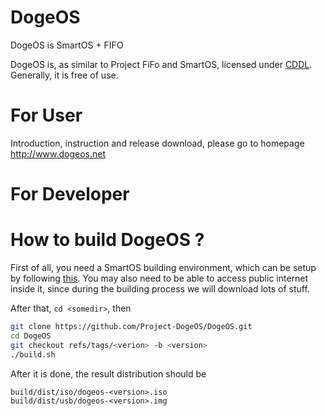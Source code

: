 DogeOS
======

DogeOS is SmartOS + FIFO

DogeOS is, as similar to Project FiFo and SmartOS, licensed under [CDDL](http://smartos.org/cddl/). Generally, it is free of use.

For User
========

Introduction, instruction and release download, please go to homepage http://www.dogeos.net

For Developer
=============

# How to build DogeOS ?

First of all, you need a SmartOS building environment, which can be setup by following [this](https://github.com/joyent/smartos-live#building-smartos). You may also need to be able to access public internet inside it, since during the building process we will download lots of stuff.

After that, `cd <somedir>`, then

```bash
git clone https://github.com/Project-DogeOS/DogeOS.git
cd DogeOS
git checkout refs/tags/<verion> -b <version>
./build.sh
```

After it is done, the result distribution should be

```
build/dist/iso/dogeos-<version>.iso
build/dist/usb/dogeos-<version>.img
```
